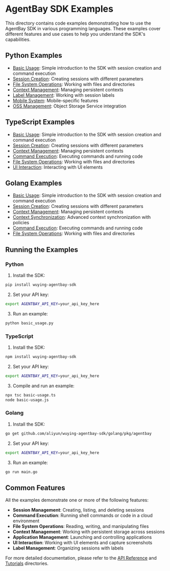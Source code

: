 # AgentBay SDK Examples

This directory contains code examples demonstrating how to use the AgentBay SDK in various programming languages. These examples cover different features and use cases to help you understand the SDK's capabilities.

## Python Examples

- [Basic Usage](python/basic_usage.py): Simple introduction to the SDK with session creation and command execution
- [Session Creation](python/session_creation): Creating sessions with different parameters
- [File System Operations](python/file_system/README.md): Working with files and directories
- [Context Management](python/context_management): Managing persistent contexts
- [Label Management](python/label_management): Working with session labels
- [Mobile System](python/mobile_system): Mobile-specific features
- [OSS Management](python/oss_management): Object Storage Service integration

## TypeScript Examples

- [Basic Usage](typescript/basic-usage.ts): Simple introduction to the SDK with session creation and command execution
- [Session Creation](typescript/session-creation): Creating sessions with different parameters
- [Context Management](typescript/context-management): Managing persistent contexts
- [Command Execution](typescript/command-example): Executing commands and running code
- [File System Operations](typescript/filesystem-example): Working with files and directories
- [UI Interaction](typescript/ui-example): Interacting with UI elements

## Golang Examples

- [Basic Usage](golang/basic_usage): Simple introduction to the SDK with session creation and command execution
- [Session Creation](golang/session_creation): Creating sessions with different parameters
- [Context Management](golang/context_management): Managing persistent contexts
- [Context Synchronization](golang/context_sync_example): Advanced context synchronization with policies
- [Command Execution](golang/command_example): Executing commands and running code
- [File System Operations](golang/filesystem_example): Working with files and directories

## Running the Examples

### Python

1. Install the SDK:
```bash
pip install wuying-agentbay-sdk
```

2. Set your API key:
```bash
export AGENTBAY_API_KEY=your_api_key_here
```

3. Run an example:
```bash
python basic_usage.py
```

### TypeScript

1. Install the SDK:
```bash
npm install wuying-agentbay-sdk
```

2. Set your API key:
```bash
export AGENTBAY_API_KEY=your_api_key_here
```

3. Compile and run an example:
```bash
npx tsc basic-usage.ts
node basic-usage.js
```

### Golang

1. Install the SDK:
```bash
go get github.com/aliyun/wuying-agentbay-sdk/golang/pkg/agentbay
```

2. Set your API key:
```bash
export AGENTBAY_API_KEY=your_api_key_here
```

3. Run an example:
```bash
go run main.go
```

## Common Features

All the examples demonstrate one or more of the following features:

- **Session Management**: Creating, listing, and deleting sessions
- **Command Execution**: Running shell commands or code in a cloud environment
- **File System Operations**: Reading, writing, and manipulating files
- **Context Management**: Working with persistent storage across sessions
- **Application Management**: Launching and controlling applications
- **UI Interaction**: Working with UI elements and capture screenshots
- **Label Management**: Organizing sessions with labels

For more detailed documentation, please refer to the [API Reference](../api-reference) and [Tutorials](../tutorials) directories. 